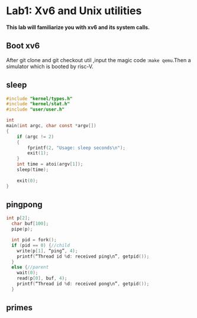 # Lab1: Xv6 and Unix utilities

**This lab will familiarize you with xv6 and its system calls.**

## Boot xv6

After git clone and git checkout util ,input the magic code :`make qemu`.Then a simulator which is booted by risc-V.



## sleep

```c
#include "kernel/types.h"
#include "kernel/stat.h"
#include "user/user.h"

int 
main(int argc, char const *argv[])
{
	if (argc != 2)
	{
		fprintf(2, "Usage: sleep seconds\n");
		exit(1);
	}
	int time = atoi(argv[1]);
	sleep(time);
	
	exit(0);
}
```

## pingpong

```c
int p[2];
  char buf[100];
  pipe(p);

  int pid = fork();
  if (pid == 0) {//child
    write(p[1], “ping”, 4);
    printf(“Thread id %d: received ping\n”, getpid());
  } 
  else {//parent
    wait(0);
    read(p[0], buf, 4);
    printf(“Thread id %d: received pong\n”, getpid());
  }
```

## primes

```c

```

